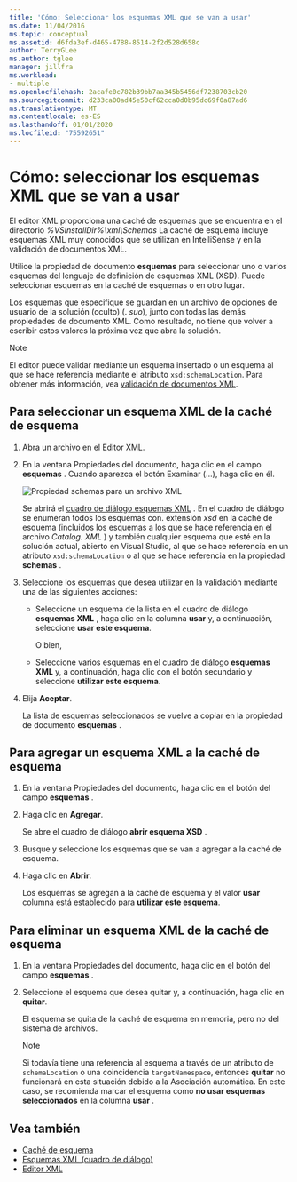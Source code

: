 ```yaml
---
title: 'Cómo: Seleccionar los esquemas XML que se van a usar'
ms.date: 11/04/2016
ms.topic: conceptual
ms.assetid: d6fda3ef-d465-4788-8514-2f2d528d658c
author: TerryGLee
ms.author: tglee
manager: jillfra
ms.workload:
- multiple
ms.openlocfilehash: 2acafe0c782b39bb7aa345b5456df7238703cb20
ms.sourcegitcommit: d233ca00ad45e50cf62cca0d0b95dc69f0a87ad6
ms.translationtype: MT
ms.contentlocale: es-ES
ms.lasthandoff: 01/01/2020
ms.locfileid: "75592651"
---
```

# <a name="how-to-select-the-xml-schemas-to-use"></a>Cómo: seleccionar los esquemas XML que se van a usar

El editor XML proporciona una caché de esquemas que se encuentra en el directorio *%VSInstallDir%\xml\Schemas* La caché de esquema incluye esquemas XML muy conocidos que se utilizan en IntelliSense y en la validación de documentos XML.

Utilice la propiedad de documento **esquemas** para seleccionar uno o varios esquemas del lenguaje de definición de esquemas XML (XSD). Puede seleccionar esquemas en la caché de esquemas o en otro lugar.

Los esquemas que especifique se guardan en un archivo de opciones de usuario de la solución (oculto) (. *suo*), junto con todas las demás propiedades de documento XML. Como resultado, no tiene que volver a escribir estos valores la próxima vez que abra la solución.

> [!NOTE]
> El editor puede validar mediante un esquema insertado o un esquema al que se hace referencia mediante el atributo `xsd:schemaLocation`. Para obtener más información, vea [validación de documentos XML](../xml-tools/xml-document-validation.md).

## <a name="to-select-an-xml-schema-from-the-schema-cache"></a>Para seleccionar un esquema XML de la caché de esquema

1. Abra un archivo en el Editor XML.

2. En la ventana Propiedades del documento, haga clic en el campo **esquemas** . Cuando aparezca el botón Examinar (...), haga clic en él.

   ![Propiedad schemas para un archivo XML](media/properties-schemas.png)

   Se abrirá el [cuadro de diálogo esquemas XML](xml-schemas-dialog-box.md) . En el cuadro de diálogo se enumeran todos los esquemas con. extensión *xsd* en la caché de esquema (incluidos los esquemas a los que se hace referencia en el archivo *Catalog. XML* ) y también cualquier esquema que esté en la solución actual, abierto en Visual Studio, al que se hace referencia en un atributo `xsd:schemaLocation` o al que se hace referencia en la propiedad **schemas** .

3. Seleccione los esquemas que desea utilizar en la validación mediante una de las siguientes acciones:

   - Seleccione un esquema de la lista en el cuadro de diálogo **esquemas XML** , haga clic en la columna **usar** y, a continuación, seleccione **usar este esquema**.

     O bien,

   - Seleccione varios esquemas en el cuadro de diálogo **esquemas XML** y, a continuación, haga clic con el botón secundario y seleccione **utilizar este esquema**.

4. Elija **Aceptar**.

   La lista de esquemas seleccionados se vuelve a copiar en la propiedad de documento **esquemas** .

## <a name="to-add-an-xml-schema-to-the-schema-cache"></a>Para agregar un esquema XML a la caché de esquema

1. En la ventana Propiedades del documento, haga clic en el botón del campo **esquemas** .

2. Haga clic en **Agregar**.

   Se abre el cuadro de diálogo **abrir esquema XSD** .

3. Busque y seleccione los esquemas que se van a agregar a la caché de esquema.

4. Haga clic en **Abrir**.

   Los esquemas se agregan a la caché de esquema y el valor **usar** columna está establecido para **utilizar este esquema**.

## <a name="to-delete-an-xml-schema-from-the-schema-cache"></a>Para eliminar un esquema XML de la caché de esquema

1. En la ventana Propiedades del documento, haga clic en el botón del campo **esquemas** .

2. Seleccione el esquema que desea quitar y, a continuación, haga clic en **quitar**.

   El esquema se quita de la caché de esquema en memoria, pero no del sistema de archivos.

   > [!NOTE]
   > Si todavía tiene una referencia al esquema a través de un atributo de `schemaLocation` o una coincidencia `targetNamespace`, entonces **quitar** no funcionará en esta situación debido a la Asociación automática. En este caso, se recomienda marcar el esquema como **no usar esquemas seleccionados** en la columna **usar** .

## <a name="see-also"></a>Vea también

- [Caché de esquema](../xml-tools/schema-cache.md)
- [Esquemas XML (cuadro de diálogo)](../xml-tools/xml-schemas-dialog-box.md)
- [Editor XML](../xml-tools/xml-editor.md)
